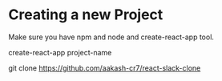 # Creating a new Project
Make sure you have npm and node and create-react-app tool.

create-react-app project-name

git clone https://github.com/aakash-cr7/react-slack-clone